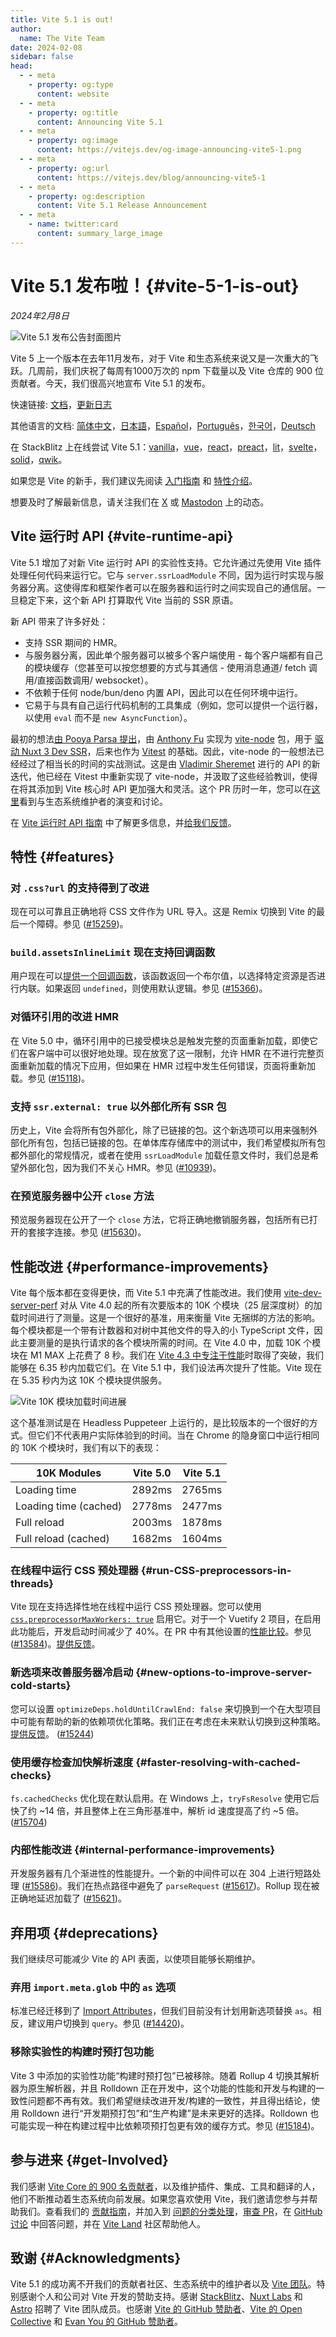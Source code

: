 ```yaml
---
title: Vite 5.1 is out!
author:
  name: The Vite Team
date: 2024-02-08
sidebar: false
head:
  - - meta
    - property: og:type
      content: website
  - - meta
    - property: og:title
      content: Announcing Vite 5.1
  - - meta
    - property: og:image
      content: https://vitejs.dev/og-image-announcing-vite5-1.png
  - - meta
    - property: og:url
      content: https://vitejs.dev/blog/announcing-vite5-1
  - - meta
    - property: og:description
      content: Vite 5.1 Release Announcement
  - - meta
    - name: twitter:card
      content: summary_large_image
---
```


#  Vite 5.1 发布啦！{#vite-5-1-is-out}

*2024年2月8日*

![Vite 5.1 发布公告封面图片](https://chat.openai.com/og-image-announcing-vite5-1.png)

Vite 5 上一个版本在去年11月发布，对于 Vite 和生态系统来说又是一次重大的飞跃。几周前，我们庆祝了每周有1000万次的 npm 下载量以及 Vite 仓库的 900 位贡献者。今天，我们很高兴地宣布 Vite 5.1 的发布。

快速链接: [文档](https://chat.openai.com/)，[更新日志](https://github.com/vitejs/vite/blob/main/packages/vite/CHANGELOG.md#510-2024-02-08)

其他语言的文档: [简体中文](https://cn.vitejs.dev/)，[日本語](https://ja.vitejs.dev/)，[Español](https://es.vitejs.dev/)，[Português](https://pt.vitejs.dev/)，[한국어](https://ko.vitejs.dev/)，[Deutsch](https://de.vitejs.dev/)

在 StackBlitz 上在线尝试 Vite 5.1：[vanilla](https://vite.new/vanilla-ts)，[vue](https://vite.new/vue-ts)，[react](https://vite.new/react-ts)，[preact](https://vite.new/preact-ts)，[lit](https://vite.new/lit-ts)，[svelte](https://vite.new/svelte-ts)，[solid](https://vite.new/solid-ts)，[qwik](https://vite.new/qwik-ts)。

如果您是 Vite 的新手，我们建议先阅读 [入门指南](https://chat.openai.com/guide/) 和 [特性介绍](https://chat.openai.com/guide/features)。

想要及时了解最新信息，请关注我们在 [X](https://x.com/vite_js) 或 [Mastodon](https://webtoo.ls/@vite) 上的动态。

##  Vite 运行时 API {#vite-runtime-api}

Vite 5.1 增加了对新 Vite 运行时 API 的实验性支持。它允许通过先使用 Vite 插件处理任何代码来运行它。它与 `server.ssrLoadModule` 不同，因为运行时实现与服务器分离。这使得库和框架作者可以在服务器和运行时之间实现自己的通信层。一旦稳定下来，这个新 API 打算取代 Vite 当前的 SSR 原语。

新 API 带来了许多好处：

- 支持 SSR 期间的 HMR。
- 与服务器分离，因此单个服务器可以被多个客户端使用 - 每个客户端都有自己的模块缓存（您甚至可以按您想要的方式与其通信 - 使用消息通道/ fetch 调用/直接函数调用/ websocket）。
- 不依赖于任何 node/bun/deno 内置 API，因此可以在任何环境中运行。
- 它易于与具有自己运行代码机制的工具集成（例如，您可以提供一个运行器，以使用 `eval` 而不是 `new AsyncFunction`）。

最初的想法[由 Pooya Parsa 提出](https://github.com/nuxt/vite/pull/201)，由 [Anthony Fu](https://github.com/antfu) 实现为 [vite-node](https://github.com/vitest-dev/vitest/tree/main/packages/vite-node#readme) 包，用于 [驱动 Nuxt 3 Dev SSR](https://antfu.me/posts/dev-ssr-on-nuxt)，后来也作为 [Vitest](https://vitest.dev/) 的基础。因此，vite-node 的一般想法已经经过了相当长的时间的实战测试。这是由 [Vladimir Sheremet](https://github.com/sheremet-va) 进行的 API 的新迭代，他已经在 Vitest 中重新实现了 vite-node，并汲取了这些经验教训，使得在将其添加到 Vite 核心时 API 更加强大和灵活。这个 PR 历时一年，您可以在[这里](https://github.com/vitejs/vite/issues/12165)看到与生态系统维护者的演变和讨论。

在 [Vite 运行时 API 指南](https://chat.openai.com/guide/api-vite-runtime) 中了解更多信息，并[给我们反馈](https://github.com/vitejs/vite/discussions/15774)。

## 特性 {#features}

### 对 `.css?url` 的支持得到了改进

现在可以可靠且正确地将 CSS 文件作为 URL 导入。这是 Remix 切换到 Vite 的最后一个障碍。参见 ([#15259](https://github.com/vitejs/vite/issues/15259))。

### `build.assetsInlineLimit` 现在支持回调函数

用户现在可以[提供一个回调函数](https://chat.openai.com/config/build-options.html#build-assetsinlinelimit)，该函数返回一个布尔值，以选择特定资源是否进行内联。如果返回 `undefined`，则使用默认逻辑。参见 ([#15366](https://github.com/vitejs/vite/issues/15366))。

### 对循环引用的改进 HMR

在 Vite 5.0 中，循环引用中的已接受模块总是触发完整的页面重新加载，即使它们在客户端中可以很好地处理。现在放宽了这一限制，允许 HMR 在不进行完整页面重新加载的情况下应用，但如果在 HMR 过程中发生任何错误，页面将重新加载。参见 ([#15118](https://github.com/vitejs/vite/issues/15118))。

### 支持 `ssr.external: true` 以外部化所有 SSR 包

历史上，Vite 会将所有包外部化，除了已链接的包。这个新选项可以用来强制外部化所有包，包括已链接的包。在单体库存储库中的测试中，我们希望模拟所有包都外部化的常规情况，或者在使用 `ssrLoadModule` 加载任意文件时，我们总是希望外部化包，因为我们不关心 HMR。参见 ([#10939](https://github.com/vitejs/vite/issues/10939))。

### 在预览服务器中公开 `close` 方法

预览服务器现在公开了一个 `close` 方法，它将正确地撤销服务器，包括所有已打开的套接字连接。参见 ([#15630](https://github.com/vitejs/vite/issues/15630))。

## 性能改进 {#performance-improvements}

Vite 每个版本都在变得更快，而 Vite 5.1 中充满了性能改进。我们使用 [vite-dev-server-perf](https://github.com/yyx990803/vite-dev-server-perf) 对从 Vite 4.0 起的所有次要版本的 10K 个模块（25 层深度树）的加载时间进行了测量。这是一个很好的基准，用来衡量 Vite 无捆绑的方法的影响。每个模块都是一个带有计数器和对树中其他文件的导入的小 TypeScript 文件，因此主要测量的是执行请求的各个模块所需的时间。在 Vite 4.0 中，加载 10K 个模块在 M1 MAX 上花费了 8 秒。我们在 [Vite 4.3 中专注于性能](https://chat.openai.com/c/announcing-vite4-3.md)时取得了突破，我们能够在 6.35 秒内加载它们。在 Vite 5.1 中，我们设法再次提升了性能。Vite 现在在 5.35 秒内为这 10K 个模块提供服务。

![Vite 10K 模块加载时间进展](https://chat.openai.com/vite5-1-10K-modules-loading-time.png)

这个基准测试是在 Headless Puppeteer 上运行的，是比较版本的一个很好的方式。但它们不代表用户实际体验到的时间。当在 Chrome 的隐身窗口中运行相同的 10K 个模块时，我们有以下的表现：

| 10K Modules           | Vite 5.0 | Vite 5.1 |
| --------------------- | :------: | :------: |
| Loading time          |  2892ms  |  2765ms  |
| Loading time (cached) |  2778ms  |  2477ms  |
| Full reload           |  2003ms  |  1878ms  |
| Full reload (cached)  |  1682ms  |  1604ms  |

### 在线程中运行 CSS 预处理器 {#run-CSS-preprocessors-in-threads}

Vite 现在支持选择性地在线程中运行 CSS 预处理器。您可以使用 [`css.preprocessorMaxWorkers: true`](https://chat.openai.com/config/shared-options.html#css-preprocessormaxworkers) 启用它。对于一个 Vuetify 2 项目，在启用此功能后，开发启动时间减少了 40%。在 PR 中有其他设置的[性能比较](https://github.com/vitejs/vite/pull/13584#issuecomment-1678827918)。参见 ([#13584](https://github.com/vitejs/vite/issues/13584))。[提供反馈](https://github.com/vitejs/vite/discussions/15835)。

### 新选项来改善服务器冷启动 {#new-options-to-improve-server-cold-starts}

您可以设置 `optimizeDeps.holdUntilCrawlEnd: false` 来切换到一个在大型项目中可能有帮助的新的依赖项优化策略。我们正在考虑在未来默认切换到这种策略。[提供反馈](https://github.com/vitejs/vite/discussions/15834)。 ([#15244](https://github.com/vitejs/vite/issues/15244))

### 使用缓存检查加快解析速度 {#faster-resolving-with-cached-checks}

`fs.cachedChecks` 优化现在默认启用。在 Windows 上，`tryFsResolve` 使用它后快了约 ~14 倍，并且整体上在三角形基准中，解析 id 速度提高了约 ~5 倍。 ([#15704](https://github.com/vitejs/vite/issues/15704))

### 内部性能改进 {#internal-performance-improvements}

开发服务器有几个渐进性的性能提升。一个新的中间件可以在 304 上进行短路处理 ([#15586](https://github.com/vitejs/vite/issues/15586))。我们在热点路径中避免了 `parseRequest` ([#15617](https://github.com/vitejs/vite/issues/15617))。Rollup 现在被正确地延迟加载了 ([#15621](https://github.com/vitejs/vite/issues/15621))。

## 弃用项 {#deprecations}

我们继续尽可能减少 Vite 的 API 表面，以使项目能够长期维护。

### 弃用 `import.meta.glob` 中的 `as` 选项

标准已经迁移到了 [Import Attributes](https://github.com/tc39/proposal-import-attributes)，但我们目前没有计划用新选项替换 `as`。相反，建议用户切换到 `query`。参见 ([#14420](https://github.com/vitejs/vite/issues/14420))。

### 移除实验性的构建时预打包功能

Vite 3 中添加的实验性功能“构建时预打包”已被移除。随着 Rollup 4 切换其解析器为原生解析器，并且 Rolldown 正在开发中，这个功能的性能和开发与构建的一致性问题都不再有效。我们希望继续改进开发/构建的一致性，并且得出结论，使用 Rolldown 进行“开发期预打包”和“生产构建”是未来更好的选择。Rolldown 也可能实现一种在构建过程中比依赖项预打包更有效的缓存方式。参见 ([#15184](https://github.com/vitejs/vite/issues/15184))。

## 参与进来 {#get-Involved}

我们感谢 [Vite Core 的 900 名贡献者](https://github.com/vitejs/vite/graphs/contributors)，以及维护插件、集成、工具和翻译的人，他们不断推动着生态系统向前发展。如果您喜欢使用 Vite，我们邀请您参与并帮助我们。查看我们的 [贡献指南](https://github.com/vitejs/vite/blob/main/CONTRIBUTING.md)，并加入到 [问题的分类处理](https://github.com/vitejs/vite/issues)，[审查 PR](https://github.com/vitejs/vite/pulls)，在 [GitHub 讨论](https://github.com/vitejs/vite/discussions) 中回答问题，并在 [Vite Land](https://chat.vitejs.dev/) 社区帮助他人。

## 致谢 {#Acknowledgments}

Vite 5.1 的成功离不开我们的贡献者社区、生态系统中的维护者以及 [Vite 团队](https://chat.openai.com/team)。特别感谢个人和公司对 Vite 开发的赞助支持。感谢 [StackBlitz](https://stackblitz.com/)、[Nuxt Labs](https://nuxtlabs.com/) 和 [Astro](https://astro.build/) 招聘了 Vite 团队成员。也感谢 [Vite 的 GitHub 赞助者](https://github.com/sponsors/vitejs)、[Vite 的 Open Collective](https://opencollective.com/vite) 和 [Evan You 的 GitHub 赞助者](https://github.com/sponsors/yyx990803)。